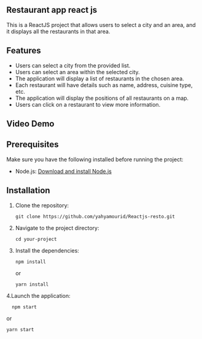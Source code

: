 ## Restaurant app react js

This is a ReactJS project that allows users to select a city and an area, and it displays all the restaurants in that area.

## Features

- Users can select a city from the provided list.
- Users can select an area within the selected city.
- The application will display a list of restaurants in the chosen area.
- Each restaurant will have details such as name, address, cuisine type, etc.
- The application will display the positions of all restaurants on a map.
- Users can click on a restaurant to view more information.

## Video Demo


## Prerequisites

Make sure you have the following installed before running the project:

- Node.js: [Download and install Node.js](https://nodejs.org/en/download/)

## Installation

1. Clone the repository:

   ```shell
   git clone https://github.com/yahyamourid/Reactjs-resto.git
   ```
2. Navigate to the project directory:
   ```shell
   cd your-project
   ```
3. Install the dependencies:
   ```shell
   npm install 
   ```
   or 
   ```shell
   yarn install 
   ```
4.Launch the application:
 ```shell
   npm start 
   ```
   or 
   ```shell
   yarn start 
   ```
